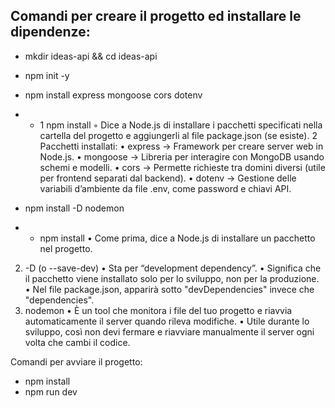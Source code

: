 ## Comandi per creare il progetto ed installare le dipendenze:

- mkdir ideas-api && cd ideas-api

- npm init -y

- npm install express mongoose cors dotenv

- - 1 npm install
    ◦ Dice a Node.js di installare i pacchetti specificati nella cartella del progetto e aggiungerli al file package.json (se esiste).
    2 Pacchetti installati:
    • express → Framework per creare server web in Node.js.
    • mongoose → Libreria per interagire con MongoDB usando schemi e modelli.
    • cors → Permette richieste tra domini diversi (utile per frontend separati dal backend).
    • dotenv → Gestione delle variabili d’ambiente da file .env, come password e chiavi API.

- npm install -D nodemon

- - npm install
    • Come prima, dice a Node.js di installare un pacchetto nel progetto.

2. -D (o --save-dev)
   • Sta per “development dependency”.
   • Significa che il pacchetto viene installato solo per lo sviluppo, non per la produzione.
   • Nel file package.json, apparirà sotto "devDependencies" invece che "dependencies".
3. nodemon
   • È un tool che monitora i file del tuo progetto e riavvia automaticamente il server quando rileva modifiche.
   • Utile durante lo sviluppo, così non devi fermare e riavviare manualmente il server ogni volta che cambi il codice.

Comandi per avviare il progetto:

- npm install
- npm run dev
